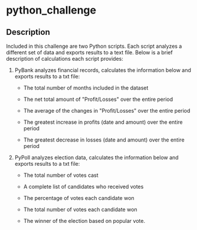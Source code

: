 # python_challenge

## Description
Included in this challenge are two Python scripts. Each script analyzes a different set of data and exports results to a text file. Below is a brief description of calculations each script provides:  

  1) PyBank analyzes financial records, calculates the information below and exports results to a txt file: 

      * The total number of months included in the dataset

      * The net total amount of "Profit/Losses" over the entire period

      * The average of the changes in "Profit/Losses" over the entire period

      * The greatest increase in profits (date and amount) over the entire period

      * The greatest decrease in losses (date and amount) over the entire period


  2) PyPoll analyzes election data, calculates the information below and exports results to a txt file: 

      * The total number of votes cast

      * A complete list of candidates who received votes

      * The percentage of votes each candidate won

      * The total number of votes each candidate won

      * The winner of the election based on popular vote.

